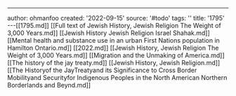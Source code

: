 ---
author: ohmanfoo
created: '2022-09-15'
source: '#todo'
tags: ''
title: '1795'
---[[1795.md]]
[[Full text of Jewish History, Jewish Religion The Weight of 3,000 Years.md]]
[[Jewish History Jewish Religion Israel Shahak.md]]
[[Mental health and substance use in an urban First Nations population in Hamilton Ontario.md]]
[[2022.md]]
[[Jewish History, Jewish Religion The Weight of 3,000 Years.md]]
[[Migration and the Unmaking of America.md]]
[[The history of the jay treaty.md]]
[[Jewish History, Jewish Religion.md]]
[[The Historyof the JayTreatyand its Significance to Cross Border Mobilityand Securityfor Indigenous Peoples in the North American Northern Borderlands and Beynd.md]]
